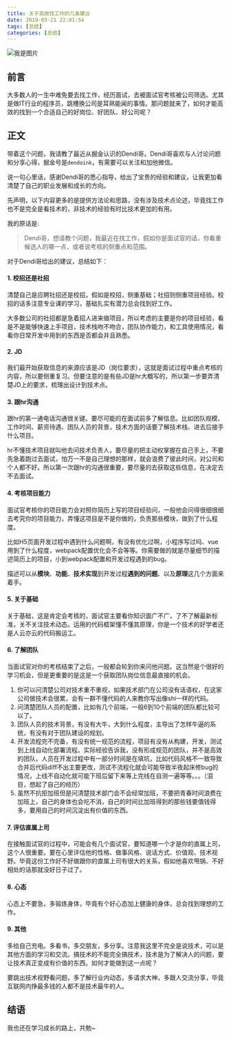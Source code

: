 ```yaml
---
title: 关于高效找工作的几条建议
date: 2019-03-21 22:01:54
tags: [总结]
categories: [总结]
---
```


![我是图片](https://cdn.pixabay.com/photo/2018/02/16/10/52/beverage-3157395__340.jpg)

## 前言
大多数人的一生中难免要去找工作，经历面试，去被面试官考核被公司筛选。尤其是做IT行业的程序员，跳槽换公司是耳熟能闻的事情。那问题就来了，如何才能高效的找到一个合适自己的好岗位、好团队、好公司呢？

<!--more-->

## 正文

带着这个问题，我请教了最近从掘金认识的Dendi哥。Dendi哥喜欢与人讨论问题和分享心得，掘金号是`dendoink`，有需要可以关注和加他微信。

说一句心里话，感谢Dendi哥的悉心指导，给出了宝贵的经验和建议，让我更加看清楚了自己的职业发展和成长的方向。

先声明，以下内容更多的是提供方法论和思路，没有涉及技术点论述，毕竟找工作也不是完全是看技术的，非技术的经验有时比技术更加的有用。

我的原话是:
> Dendi哥，想请教个问题，我最近在找工作，假如你是面试官的话，你看重候选人的哪一点，或者说考核的侧重点和范围。

对于Dendi哥给出的建议，总结如下：

#### 1. 校招还是社招
清楚自己是应聘社招还是校招，假如是校招，侧重基础；社招则侧重项目经验。校招的话多注意专业课的学习，基础扎实有潜力总会找到好工作。

大多数公司的社招都是急着招人进来做项目，所以考虑的主要是你的项目经验，看是不是能够快速上手项目，技术栈吻不吻合，团队协作能力，和工具使用情况，看看你日常开发中用到的东西是否都会并且熟悉。

#### 2. JD
我们最开始获取信息的来源应该是JD（岗位要求），这就是面试过程中重点考核的内容，所以要侧重复习。但要注意的是有些JD是hr大概写的，所以第一步要弄清楚JD上的要求，梳理出设计到技术点。

#### 3. 跟hr沟通
跟hr的第一通电话沟通很关键。要尽可能的在面试前多了解信息。比如团队规模、工作时间、薪资待遇、团队人员的背景，技术方面的话要了解技术栈、进去后接手什么项目。

hr不懂技术项目就叫他去问技术负责人，要尽量的把主动权掌握在自己手上，不要先急着跑过去面试，怕万一不是自己理想的那样，就会浪费了彼此时间，对公司和个人都不好。所以第一次跟hr的沟通很重要，要尽量的去获取这些信息，在决定去不去面试。

#### 4. 考核项目能力
面试官考核你的项目能力会对照你简历上写的项目经验问，一般他会问得很细很细去考究你的项目能力，弄懂这项目是不是你做的，负责那些模块，做到了什么程度。

比如H5页面开发过程中遇到什么问题啊，有没有优化过啊，小程序写过吗、vue用到了什么程度，webpack配置优化会不会等等。你需要做的就是尽量细节的描述简历上的项目，小到webpack配置和开发过程遇到的bug。

描述可以从**模块**、**功能**、**技术实现**到开发过程**遇到的问题**、以及**原理**这几个方面来着手。

#### 5. 关于基础
关于基础，这是肯定会考核的，面试官主要看你知识面广不广，了不了解最新标准，关不关注技术动态。运用的代码框架懂不懂其原理，你是一个技术的好学者还是人云亦云的代码搬运工。

#### 6. 了解团队
当面试官对你的考核结束了之后，一般都会轮到你来问他问题。这当然是个很好的学习机会，但是更重要的是这是一个获取团队岗位信息最直接的机会。

1. 你可以问清楚公司对技术重不重视，如果技术部门在公司没有话语权，在这家公司做技术会很累，会有一群不懂代码的人来教你写出像shi一样的代码。
2. 问清楚团队人员的配置，比如有几个前端，一般6到10个前端的团队都比较可以了。
3. 团队人员的技术背景，有没有大牛，大到什么程度，主导出了怎样牛逼的系统，有没有对于团队建设的规划。
4. 开发流程完不完备，有没有统一规范的流程，项目有没有从构建，开发，测试到上线自动化部署流程。实际经验告诉我，没有形成规范的团队，并不是高效的团队，人员在开发过程中有一部分时间是在填坑，比如代码风格不一致导致合并后代码diff不出主要更改，测试不流程化就会可能导致半夜起床修bug的情况，上线不自动化就可能下班后留下来等上完线在自测一遍等等。。。（泪目，想起了自己的经历）
5. 虽然不抗拒加班但是问清楚技术部门会不会经常加班，不要把青春时间浪费在加班上，自己的身体也会吃不消，自己的时间比加班得到的那些钱要值钱得多，要用自己的时间沉淀出有价值的东西。

#### 7. 评估直属上司
在接触面试官的过程中，可能会有几个面试官，要知道哪一个才是你的直属上司，这个人很重要。要在心里评估他的性格、做事风格、说话方式、价值观、技术视野。毕竟这份工作好不好做跟你的直属上司有很大的关系，假如他喜欢甩锅、不好相处的话那就没好日子过了。

#### 8. 心态
心态上不要急，多锻炼身体，毕竟有个好心态加上健康的身体，总会找到理想的工作。

#### 9. 其他
多给自己充电。多看书，多交朋友，多分享。注意我这里不完全是说技术，可以是其他方面的学习和交流。搞技术的不能完全搞技术，技术是为了解决人的问题，要让技术真正变成有价值的东西。如何才能做到这一点呢？

要跳出技术视野看问题，多了解行业内动态，多请求大神，多跟人交流分享，毕竟互联网内挣最多钱的人都不是技术最牛的人。

## 结语
我也还在学习成长的路上，共勉~


